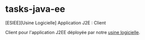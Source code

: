 # tasks-java-ee
[ESIEE][Usine Logicielle] Application J2E : Client

Client pour l'application J2EE déployée par notre [usine logicielle](https://github.com/harfangeek/ansible-scripts).
